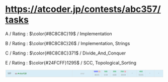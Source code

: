 # https://atcoder.jp/contests/abc357/tasks

A / Rating : $\color{#8C8C8C}19$ / Implementation

B / Rating : $\color{#8C8C8C}26$ / Implementation, Strings

C / Rating : $\color{#8C8C8C}371$ / Divide_And_Conquer

E / Rating : $\color{#24FCFF}1295$ / SCC, Topological_Sorting

![My Image](https://github.com/kss418/Atcoder/blob/main/ABC/Images/Standings/357.png)
